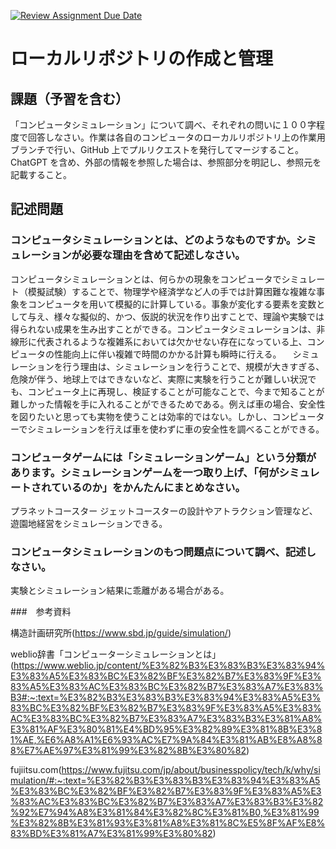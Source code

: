 [![Review Assignment Due Date](https://classroom.github.com/assets/deadline-readme-button-24ddc0f5d75046c5622901739e7c5dd533143b0c8e959d652212380cedb1ea36.svg)](https://classroom.github.com/a/wXVH1iCY)
# ローカルリポジトリの作成と管理

## 課題（予習を含む）

「コンピュータシミュレーション」について調べ、それぞれの問いに１００字程度で回答しなさい。作業は各自のコンピュータのローカルリポジトリ上の作業用ブランチで行い、GitHub 上でプルリクエストを発行してマージすること。ChatGPT を含め、外部の情報を参照した場合は、参照部分を明記し、参照元を記載すること。

## 記述問題

### コンピュータシミュレーションとは、どのようなものですか。シミュレーションが必要な理由を含めて記述しなさい。

コンピュータシミュレーションとは、何らかの現象をコンピュータでシミュレート（模擬試験）することで、物理学や経済学など人の手では計算困難な複雑な事象をコンピュータを用いて模擬的に計算している。事象が変化する要素を変数として与え、様々な擬似的、かつ、仮説的状況を作り出すことで、理論や実験では得られない成果を生み出すことができる。コンピュータシミュレーションは、非線形に代表されるような複雑系においては欠かせない存在になっている上、コンピュータの性能向上に伴い複雑で時間のかかる計算も瞬時に行える。
　シミュレーションを行う理由は、シミュレーションを行うことで、規模が大きすぎる、危険が伴う、地球上ではできないなど、実際に実験を行うことが難しい状況でも、コンピュータ上に再現し、検証することが可能なことで、今まで知ることが難しかった情報を手に入れることができるためである。例えば車の場合、安全性を図りたいと思っても実物を使うことは効率的ではない。しかし、コンピューターでシミュレーションを行えば車を使わずに車の安全性を調べることができる。

### コンピュータゲームには「シミュレーションゲーム」という分類があります。シミュレーションゲームを一つ取り上げ、「何がシミュレートされているのか」をかんたんにまとめなさい。

プラネットコースター
ジェットコースターの設計やアトラクション管理など、遊園地経営をシミュレーションできる。

### コンピュータシミュレーションのもつ問題点について調べ、記述しなさい。

実験とシミュレーション結果に乖離がある場合がある。


###　参考資料

構造計画研究所(https://www.sbd.jp/guide/simulation/)<br>

weblio辞書「コンピューターシミュレーションとは」(https://www.weblio.jp/content/%E3%82%B3%E3%83%B3%E3%83%94%E3%83%A5%E3%83%BC%E3%82%BF%E3%82%B7%E3%83%9F%E3%83%A5%E3%83%AC%E3%83%BC%E3%82%B7%E3%83%A7%E3%83%B3#:~:text=%E3%82%B3%E3%83%B3%E3%83%94%E3%83%A5%E3%83%BC%E3%82%BF%E3%82%B7%E3%83%9F%E3%83%A5%E3%83%AC%E3%83%BC%E3%82%B7%E3%83%A7%E3%83%B3%E3%81%A8%E3%81%AF%E3%80%81%E4%BD%95%E3%82%89%E3%81%8B%E3%81%AE,%E6%A8%A1%E6%93%AC%E7%9A%84%E3%81%AB%E8%A8%88%E7%AE%97%E3%81%99%E3%82%8B%E3%80%82)<br>

fujiitsu.com(https://www.fujitsu.com/jp/about/businesspolicy/tech/k/why/simulation/#:~:text=%E3%82%B3%E3%83%B3%E3%83%94%E3%83%A5%E3%83%BC%E3%82%BF%E3%82%B7%E3%83%9F%E3%83%A5%E3%83%AC%E3%83%BC%E3%82%B7%E3%83%A7%E3%83%B3%E3%82%92%E7%94%A8%E3%81%84%E3%82%8C%E3%81%B0,%E3%81%99%E3%82%8B%E3%81%93%E3%81%A8%E3%81%8C%E5%8F%AF%E8%83%BD%E3%81%A7%E3%81%99%E3%80%82)

